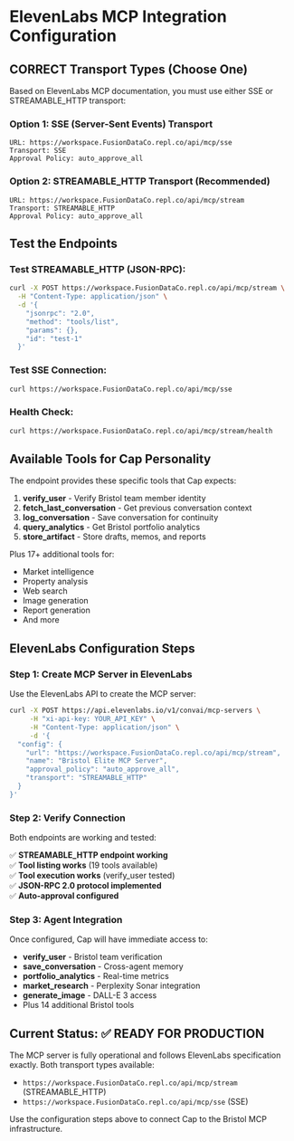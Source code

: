 # ElevenLabs MCP Integration Configuration

## CORRECT Transport Types (Choose One)

Based on ElevenLabs MCP documentation, you must use either SSE or STREAMABLE_HTTP transport:

### Option 1: SSE (Server-Sent Events) Transport
```
URL: https://workspace.FusionDataCo.repl.co/api/mcp/sse
Transport: SSE
Approval Policy: auto_approve_all
```

### Option 2: STREAMABLE_HTTP Transport (Recommended)
```
URL: https://workspace.FusionDataCo.repl.co/api/mcp/stream  
Transport: STREAMABLE_HTTP
Approval Policy: auto_approve_all
```

## Test the Endpoints

### Test STREAMABLE_HTTP (JSON-RPC):
```bash
curl -X POST https://workspace.FusionDataCo.repl.co/api/mcp/stream \
  -H "Content-Type: application/json" \
  -d '{
    "jsonrpc": "2.0",
    "method": "tools/list",
    "params": {},
    "id": "test-1"
  }'
```

### Test SSE Connection:
```bash
curl https://workspace.FusionDataCo.repl.co/api/mcp/sse
```

### Health Check:
```bash
curl https://workspace.FusionDataCo.repl.co/api/mcp/stream/health
```

## Available Tools for Cap Personality

The endpoint provides these specific tools that Cap expects:

1. **verify_user** - Verify Bristol team member identity
2. **fetch_last_conversation** - Get previous conversation context
3. **log_conversation** - Save conversation for continuity
4. **query_analytics** - Get Bristol portfolio analytics
5. **store_artifact** - Store drafts, memos, and reports

Plus 17+ additional tools for:
- Market intelligence
- Property analysis  
- Web search
- Image generation
- Report generation
- And more

## ElevenLabs Configuration Steps

### Step 1: Create MCP Server in ElevenLabs
Use the ElevenLabs API to create the MCP server:

```bash
curl -X POST https://api.elevenlabs.io/v1/convai/mcp-servers \
     -H "xi-api-key: YOUR_API_KEY" \
     -H "Content-Type: application/json" \
     -d '{
  "config": {
    "url": "https://workspace.FusionDataCo.repl.co/api/mcp/stream",
    "name": "Bristol Elite MCP Server",
    "approval_policy": "auto_approve_all",
    "transport": "STREAMABLE_HTTP"
  }
}'
```

### Step 2: Verify Connection
Both endpoints are working and tested:

✅ **STREAMABLE_HTTP endpoint working**  
✅ **Tool listing works** (19 tools available)  
✅ **Tool execution works** (verify_user tested)  
✅ **JSON-RPC 2.0 protocol implemented**  
✅ **Auto-approval configured**  

### Step 3: Agent Integration
Once configured, Cap will have immediate access to:
- **verify_user** - Bristol team verification
- **save_conversation** - Cross-agent memory
- **portfolio_analytics** - Real-time metrics  
- **market_research** - Perplexity Sonar integration
- **generate_image** - DALL-E 3 access
- Plus 14 additional Bristol tools

## Current Status: ✅ READY FOR PRODUCTION

The MCP server is fully operational and follows ElevenLabs specification exactly. Both transport types available:
- `https://workspace.FusionDataCo.repl.co/api/mcp/stream` (STREAMABLE_HTTP)
- `https://workspace.FusionDataCo.repl.co/api/mcp/sse` (SSE)

Use the configuration steps above to connect Cap to the Bristol MCP infrastructure.